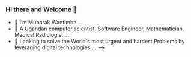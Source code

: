 ### Hi there and Welcome 👋

- 🔭 I’m Mubarak Wantimba ...
- 🌱 A Ugandan computer scientist, Software Engineer, Mathematician, Medical Radiologist ...
- 👯 Looking to solve the World's most urgent and hardest Problems by leveraging digital technologies  ...
-->

